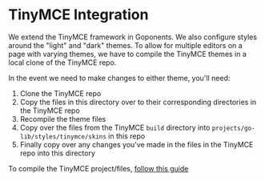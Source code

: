 # TinyMCE Integration

We extend the TinyMCE framework in Goponents. We also configure styles around the "light" and "dark" themes. To allow for multiple editors on a page with varying themes, we have to compile the TinyMCE themes in a local clone of the TinyMCE repo.

In the event we need to make changes to either theme, you'll need:

1. Clone the TinyMCE repo
2. Copy the files in this directory over to their corresponding directories in the TinyMCE repo
3. Recompile the theme files
4. Copy over the files from the TinyMCE `build` directory into `projects/go-lib/styles/tinymce/skins` in this repo
5. Finally copy over any changes you've made in the files in the TinyMCE repo into this directory

To compile the TinyMCE project/files, [follow this guide](https://www.tiny.cloud/docs/advanced/creating-a-skin/)
